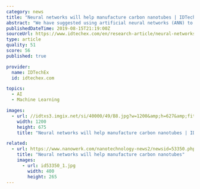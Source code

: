 ```yaml
---
category: news
title: "Neural networks will help manufacture carbon nanotubes | IDTechEx Research Article"
abstract: "We have suggested using artificial neural networks (ANN) to analyze experimental data and predict the efficiency of single-walled carbon nanotubes synthesis,\" explains one of the authors of the study and Skoltech researcher, Dmitry Krasnikov. In their work ..."
publishedDateTime: 2019-08-15T21:19:00Z
sourceUrl: https://www.idtechex.com/en/research-article/neural-networks-will-help-manufacture-carbon-nanotubes/17909?donotredirect=true
type: article
quality: 51
score: 56
published: true

provider:
  name: IDTechEx
  id: idtechex.com

topics:
  - AI
  - Machine Learning

images:
  - url: //idtxs3.imgix.net/si/40000/49/B8.jpg?w=1200&amp;h=627&amp;fit=fill&amp;bg=ffffff&amp;border=0
    width: 1200
    height: 675
    title: "Neural networks will help manufacture carbon nanotubes | IDTechEx Research Article"

related:
  - url: https://www.nanowerk.com/nanotechnology-news2/newsid=53350.php
    title: "Neural networks will help manufacture carbon nanotubes"
    images:
      - url: id53350_1.jpg
        width: 400
        height: 265
---
```

